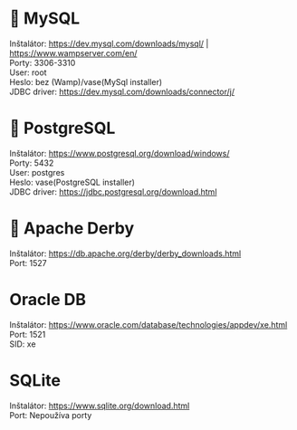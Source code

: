 # 🐬 MySQL 
Inštalátor: https://dev.mysql.com/downloads/mysql/ | https://www.wampserver.com/en/  
Porty: 3306-3310  
User: root  
Heslo: bez (Wamp)/vase(MySql installer)  
JDBC driver: https://dev.mysql.com/downloads/connector/j/  

# 🐘 PostgreSQL 
Inštalátor: https://www.postgresql.org/download/windows/  
Porty: 5432  
User: postgres  
Heslo: vase(PostgreSQL installer)   
JDBC driver: https://jdbc.postgresql.org/download.html   

# 🎩 Apache Derby  
Inštalátor: https://db.apache.org/derby/derby_downloads.html  
Port: 1527  

# Oracle DB  
Inštalátor: https://www.oracle.com/database/technologies/appdev/xe.html  
Port: 1521  
SID: xe  

# SQLite  
Inštalátor: https://www.sqlite.org/download.html   
Port: Nepoužíva porty  

